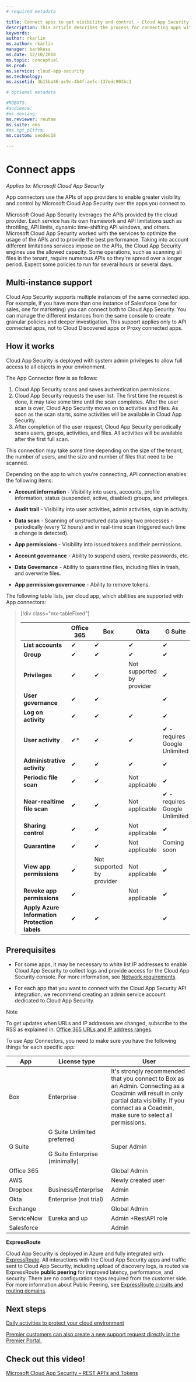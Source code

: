 ```yaml
---
# required metadata

title: Connect apps to get visibility and control - Cloud App Security | Microsoft Docs
description: This article describes the process for connecting apps with API connectors to apps in your organization's cloud.
keywords:
author: rkarlin
ms.author: rkarlin
manager: barbkess
ms.date: 12/10/2018
ms.topic: conceptual
ms.prod:
ms.service: cloud-app-security
ms.technology:
ms.assetid: 3b15ba46-ac9c-4b4f-aefc-137edc903bc1

# optional metadata

#ROBOTS:
#audience:
#ms.devlang:
ms.reviewer: reutam
ms.suite: ems
#ms.tgt_pltfrm:
ms.custom: seodec18

---
```

# Connect apps 

*Applies to: Microsoft Cloud App Security*

App connectors use the APIs of app providers to enable greater visibility and control by Microsoft Cloud App Security over the apps you connect to.  

Microsoft Cloud App Security leverages the APIs provided by the cloud provider. Each service has its own framework and API limitations such as throttling, API limits, dynamic time-shifting API windows, and others. Microsoft Cloud App Security worked with the services to optimize the usage of the APIs and to provide the best performance. Taking into account different limitations services impose on the APIs, the Cloud App Security engines use the allowed capacity. Some operations, such as scanning all files in the tenant, require numerous APIs so they're spread over a longer period. Expect some policies to run for several hours or several days.  

## Multi-instance support

Cloud App Security supports multiple instances of the same connected app. For example, if you have more than one instance of Salesforce (one for sales, one for marketing) you can connect both to Cloud App Security. You can manage the different instances from the same console to create granular policies and deeper investigation. This support applies only to API connected apps, not to Cloud Discovered apps or Proxy connected apps.

## How it works  
Cloud App Security is deployed with system admin privileges to allow full access to all objects in your environment.  

The App Connector flow is as follows:

1. Cloud App Security scans and saves authentication permissions.
2. Cloud App Security requests the user list. The first time the request is done, it may take some time until the scan completes. After the user scan is over, Cloud App Security moves on to activities and files. As soon as the scan starts, some activities will be available in Cloud App Security.
3. After completion of the user request, Cloud App Security periodically scans users, groups, activities, and files. All activities will be available after the first full scan.

This connection may take some time depending on the size of the tenant, the number of users, and the size and number of files that need to be scanned. 

Depending on the app to which you're connecting, API connection enables the following items:  

- **Account information** - Visibility into users, accounts, profile information, status (suspended, active, disabled) groups, and privileges.  

- **Audit trail** - Visibility into user activities, admin activities, sign in activity.  

- **Data scan** - Scanning of unstructured data using two processes -periodically (every 12 hours) and in real-time scan (triggered each time a change is detected).  

- **App permissions** - Visibility into issued tokens and their permissions.  

- **Account governance** - Ability to suspend users, revoke passwords, etc.  

- **Data Governance** - Ability to quarantine files, including files in trash, and overwrite files.  

- **App permission governance** - Ability to remove tokens.  

The following table lists, per cloud app, which abilities are supported with App connectors:  

> [!div class="mx-tableFixed"]
> 
> ||**Office 365**|**Box**|**Okta**|**G Suite**|**Service Now**|**Salesforce**|**Dropbox**|**AWS**|  
> |-|-|-|-|-|-|-|-|-|  
> |**List accounts**|✔|✔|✔|✔|✔|✔|✔|✔|  
> |**Group**|✔|✔|✔|✔|✔|✔|✔|✔|  
> |**Privileges**|✔|✔|Not supported by provider|✔|✔|✔|✔||  
> |**User governance**|✔|✔||✔|Coming soon|Coming soon|Coming soon||  
> |**Log on activity**|✔|✔|✔|✔|✔|✔|✔|✔|  
> |**User activity**|✔*|✔|✔|✔ - requires Google Unlimited|Partial|Supported with Salesforce Shield|✔|Not applicable|  
> |**Administrative activity**|✔|✔|✔|✔|Partial|✔|✔|✔|  
> |**Periodic file scan**|✔|✔|Not applicable|✔|✔|✔|✔|Not applicable|  
> |**Near-realtime file scan**|✔|✔|Not applicable|✔ - requires Google Unlimited|||Coming soon||  
> |**Sharing control**|✔|✔|Not applicable|✔|Not applicable||✔||  
> |**Quarantine**|✔|✔|Not applicable|Coming soon|||Coming soon||  
> |**View app permissions**|✔|Not supported by provider|Not applicable|✔||✔|Not supported by provider||  
> |**Revoke app permissions**|✔||Not applicable|✔||✔|Not applicable||  
> |**Apply Azure Information Protection labels**|✔|✔||✔|||||  

## Prerequisites  

- For some apps, it may be necessary to white list IP addresses to enable Cloud App Security to collect logs and provide access for the Cloud App Security console. For more information, see [Network requirements](network-requirements.md).

- For each app that you want to connect with the Cloud App Security API integration, we recommend creating an admin service account dedicated to Cloud App Security.  

> [!NOTE]  
>  To get updates when URLs and IP addresses are changed, subscribe to the RSS as explained in: [Office 365 URLs and IP address ranges](https://support.office.com/article/Office-365-URLs-and-IP-address-ranges-8548a211-3fe7-47cb-abb1-355ea5aa88a2).  

To use App Connectors, you need to make sure you have the following things for each specific app:  

|App|License type|User|  
|---------|------------------|----------|  
|Box|Enterprise|It's strongly recommended that you connect to Box as an Admin. Connecting as a Coadmin will result in only partial data visibility. If you connect as a Coadmin, make sure to select all permissions.|  
|G Suite|G Suite Unlimited preferred<br /><br /> G Suite Enterprise (minimally)|Super Admin|  
|Office 365||Global Admin|  
|AWS||Newly created user|  
|Dropbox|Business/Enterprise|Admin|  
|Okta|Enterprise (not trial)|Admin|  
|Exchange||Global Admin|  
|ServiceNow|Eureka and up|Admin +RestAPI role|  
|Salesforce||Admin|  


**ExpressRoute**

Cloud App Security is deployed in Azure and fully integrated with [ExpressRoute](https://azure.microsoft.com/documentation/articles/expressroute-introduction/). All interactions with the Cloud App Security apps and traffic sent to Cloud App Security, including upload of discovery logs, is routed via ExpressRoute **public peering** for improved latency, performance, and security. There are no configuration steps required from the customer side.  
For more information about  Public Peering, see [ExpressRoute circuits and routing domains](https://azure.microsoft.com/documentation/articles/expressroute-circuit-peerings/).  

## Next steps
 
[Daily activities to protect your cloud environment](daily-activities-to-protect-your-cloud-environment.md)   

[Premier customers can also create a new support request directly in the Premier Portal.](https://premier.microsoft.com/)  

## Check out this video!

[Microsoft Cloud App Security – REST API’s and Tokens](https://channel9.msdn.com/Shows/Microsoft-Security/Microsoft-Cloud-App-Security--REST-APIs-and-Tokens)  
